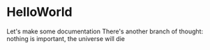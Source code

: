 # HelloWorld
Let's make some documentation
There's another branch of thought: nothing is important, the universe will die
